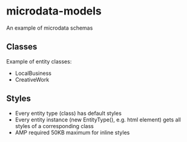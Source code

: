 # microdata-models

An example of microdata schemas

Classes
---

Example of entity classes:
- LocalBusiness
- CreativeWork


Styles
---

- Every entity type (class) has default styles
- Every entity instance (new EntityType(), e.g. html element) gets all styles of a corresponding class
- AMP required 50KB maximum for inline styles